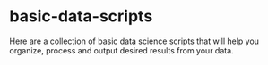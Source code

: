 # basic-data-scripts

Here are a collection of basic data science scripts that will help you organize, process and output desired results from your data. 

